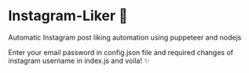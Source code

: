 # Instagram-Liker 💖
Automatic Instagram post liking automation using puppeteer and nodejs

Enter your email password in config.json file and required changes of instagram username in index.js and voila! ✨
